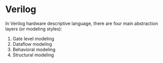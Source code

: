 # Verilog
In Verilog hardware descriptive language, there are four main abstraction layers (or modeling styles):
1. Gate level modeling
2. Dataflow modeling
3. Behavioral modeling
4. Structural modeling
